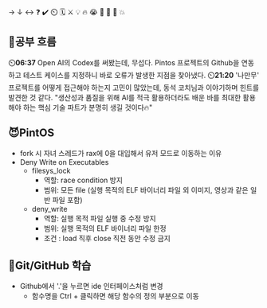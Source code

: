 → ↓ ↔ ❓ ✔️ ⏲️ 🗓️ ⚔️ 💡 🔥 😭 👏 🎵 🚨 💥

## 🧠공부 흐름
⏲️**06:37** Open AI의 Codex를 써봤는데, 무섭다. Pintos 프로젝트의 Github을 연동하고 테스트 케이스를 지정하니 바로 오류가 발생한 지점을 찾아냈다. 
⏲️**21:20** '나만무' 프로젝트를 어떻게 접근해야 하는지 고민이 많았는데, 동석 코치님과 이야기하며 힌트를 발견한 것 같다. "생산성과 품질을 위해 AI를 적극 활용하더라도 배운 바를 최대한 활용해야 하는 핵심 기술 파트가 분명히 생길 것이다🔥"  

## 😈PintOS
- fork 시 자녀 스레드가 rax에 0을 대입해서 유저 모드로 이동하는 이유
- Deny Write on Executables
    - filesys_lock
        - 역할: race condition 방지
        - 범위: 모든 file (실행 목적의 ELF 바이너리 파일 외 이미지, 영상과 같은 일반 파일 포함)
    - deny_write
        - 역할: 실행 목적 파일 실행 중 수정 방지
        - 범위: 실행 목적의 ELF 바이너리 파일 한정
        - 조건 : load 직후 close 직전 동안 수정 금지

## 💾Git/GitHub 학습
- Github에서 '.'을 누르면 ide 인터페이스처럼 변경 
    - 함수명을 Ctrl + 클릭하면 해당 함수의 정의 부분으로 이동


